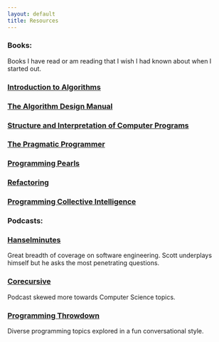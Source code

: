 ```yaml
---
layout: default
title: Resources
---
```

### Books:
Books I have read or am reading that I wish I had known about when I started out.

### [Introduction to Algorithms](https://www.amazon.com/Introduction-Algorithms-3rd-MIT-Press/dp/0262033844/ref=sr_1_4?dchild=1&keywords=algorithms&qid=1591395518&sr=8-4)

### [The Algorithm Design Manual](https://www.amazon.com/Algorithm-Design-Manual-Steven-Skiena/dp/1849967202)

### [Structure and Interpretation of Computer Programs](https://www.amazon.com/Structure-Interpretation-Computer-Programs-Engineering/dp/0262510871/ref=sr_1_1?crid=LMZZR2WABYZH&dchild=1&keywords=structure+and+interpretation+of+computer+programs&qid=1591395553&sprefix=structure+and+%2Caps%2C209&sr=8-1)

### [The Pragmatic Programmer](https://www.amazon.com/Pragmatic-Programmer-Journeyman-Master/dp/020161622X/ref=sr_1_2?crid=2VM8IQV6OE4S0&dchild=1&keywords=the+pragmatic+programmer&qid=1612221430&s=books&sprefix=the+pragmati%2Cstripbooks%2C224&sr=1-2)

### [Programming Pearls](https://www.amazon.com/Programming-Pearls-2nd-Jon-Bentley/dp/0201657880/ref=sr_1_1?dchild=1&keywords=programming+pearls&qid=1612221475&s=books&sr=1-1)

### [Refactoring](https://www.amazon.com/Refactoring-Improving-Existing-Addison-Wesley-Signature/dp/0134757599/ref=sr_1_1?crid=1RBUOMK3L3E97&dchild=1&keywords=refactoring+martin+fowler&qid=1591395577&sprefix=Refactoring%2Caps%2C234&sr=8-1)

### [Programming Collective Intelligence](https://www.amazon.com/Programming-Collective-Intelligence-Building-Applications/dp/0596529325/ref=sr_1_2?crid=2YG3KSSJ5AOBJ&dchild=1&keywords=collective+intelligence&qid=1612221378&s=books&sprefix=collective+inte%2Cstripbooks%2C210&sr=1-2)

### Podcasts:
### [Hanselminutes](https://www.hanselminutes.com/)
Great breadth of coverage on software engineering. Scott underplays himself but he asks the most penetrating questions.

### [Corecursive](https://corecursive.com/)
Podcast skewed more towards Computer Science topics. 

### [Programming Throwdown](https://www.programmingthrowdown.com/)
Diverse programming topics explored in a fun conversational style.